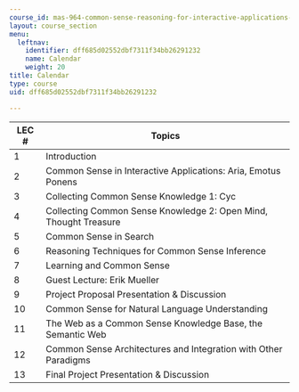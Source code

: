 ```yaml
---
course_id: mas-964-common-sense-reasoning-for-interactive-applications-fall-2002
layout: course_section
menu:
  leftnav:
    identifier: dff685d02552dbf7311f34bb26291232
    name: Calendar
    weight: 20
title: Calendar
type: course
uid: dff685d02552dbf7311f34bb26291232

---
```


| LEC # | Topics |
| --- | --- |
| 1 | Introduction |
| 2 | Common Sense in Interactive Applications: Aria, Emotus Ponens |
| 3 | Collecting Common Sense Knowledge 1: Cyc |
| 4 | Collecting Common Sense Knowledge 2: Open Mind, Thought Treasure |
| 5 | Common Sense in Search |
| 6 | Reasoning Techniques for Common Sense Inference |
| 7 | Learning and Common Sense |
| 8 | Guest Lecture: Erik Mueller |
| 9 | Project Proposal Presentation & Discussion |
| 10 | Common Sense for Natural Language Understanding |
| 11 | The Web as a Common Sense Knowledge Base, the Semantic Web |
| 12 | Common Sense Architectures and Integration with Other Paradigms |
| 13 | Final Project Presentation & Discussion